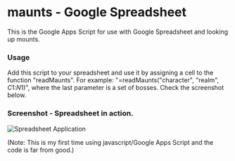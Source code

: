 # maunts - Google Spreadsheet
This is the Google Apps Script for use with Google Spreadsheet and looking up mounts.

### Usage
Add this script to your spreadsheet and use it by assigning a cell to the function "readMaunts".
For example: "=readMaunts("character", "realm", $C$1:$N$1)", where the last parameter is a set of bosses. Check the screenshot below.

### Screenshot - Spreadsheet in action.
![Spreadsheet Application](/../Screenshots/maunts_-_Spreadsheet.png?raw=true "Spreadsheet Application")


(Note: This is my first time using javascript/Google Apps Script and the code is far from good.)